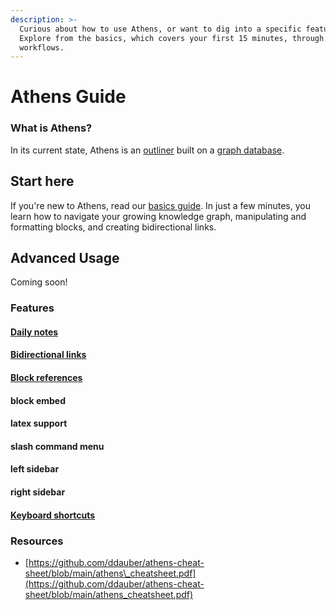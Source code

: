 ```yaml
---
description: >-
  Curious about how to use Athens, or want to dig into a specific feature?
  Explore from the basics, which covers your first 15 minutes, through advanced
  workflows.
---
```


# Athens Guide

### What is Athens?

In its current state, Athens is an [outliner](https://en.wikipedia.org/wiki/Outliner) built on a [graph database](https://en.wikipedia.org/wiki/Graph_database). 

## Start here

If you're new to Athens, read our [basics guide](the-basics.md). In just a few minutes, you learn how to navigate your growing knowledge graph, manipulating and formatting blocks, and creating bidirectional links.

## Advanced Usage

Coming soon!

### Features

#### [Daily notes](feature-list/daily-notes.md)

#### [Bidirectional links](feature-list/bidirectional-links.md)

#### [Block references](feature-list/block-references.md)

#### block embed

#### latex support

#### slash command menu

#### left sidebar

#### right sidebar

#### [Keyboard shortcuts](feature-list/keyboard-shortcuts.md)

### Resources

* [https://github.com/ddauber/athens-cheat-sheet/blob/main/athens\_cheatsheet.pdf](https://github.com/ddauber/athens-cheat-sheet/blob/main/athens_cheatsheet.pdf)







